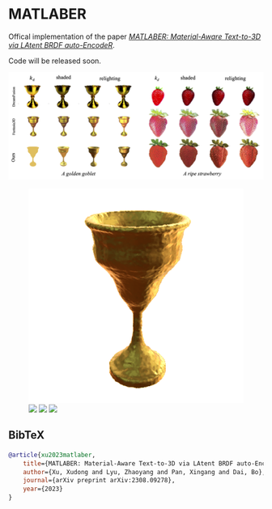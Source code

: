 # MATLABER

Offical implementation of the paper *[MATLABER: Material-Aware Text-to-3D via LAtent BRDF auto-EncodeR](https://arxiv.org/abs/2308.09278)*.

Code will be released soon.


<p align="center">
    <img src="doc/teaser.png">
</p>

<figure class="25%">
    <img src="doc/goblet.gif">
    <img src="doc/strawberry.gif">
    <img src="doc/pancake.gif">
    <img src="doc/tulip.gif">
</figure>

## BibTeX

```bibtex
@article{xu2023matlaber,
    title={MATLABER: Material-Aware Text-to-3D via LAtent BRDF auto-EncodeR},
    author={Xu, Xudong and Lyu, Zhaoyang and Pan, Xingang and Dai, Bo},
    journal={arXiv preprint arXiv:2308.09278},
    year={2023}
}
```
